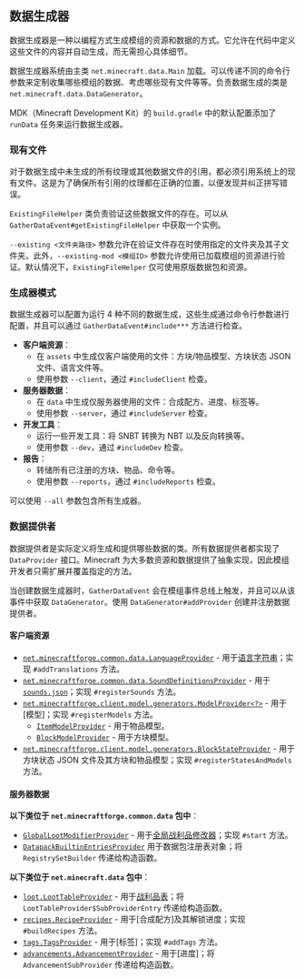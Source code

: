 ## 数据生成器
数据生成器是一种以编程方式生成模组的资源和数据的方式。它允许在代码中定义这些文件的内容并自动生成，而无需担心具体细节。

数据生成器系统由主类 `net.minecraft.data.Main` 加载。可以传递不同的命令行参数来定制收集哪些模组的数据、考虑哪些现有文件等等。负责数据生成的类是 `net.minecraft.data.DataGenerator`。

MDK（Minecraft Development Kit）的 `build.gradle` 中的默认配置添加了 `runData` 任务来运行数据生成器。

### 现有文件
对于数据生成中未生成的所有纹理或其他数据文件的引用，都必须引用系统上的现有文件。这是为了确保所有引用的纹理都在正确的位置，以便发现并纠正拼写错误。

`ExistingFileHelper` 类负责验证这些数据文件的存在。可以从 `GatherDataEvent#getExistingFileHelper` 中获取一个实例。

`--existing <文件夹路径>` 参数允许在验证文件存在时使用指定的文件夹及其子文件夹。此外，`--existing-mod <模组ID>` 参数允许使用已加载模组的资源进行验证。默认情况下，`ExistingFileHelper` 仅可使用原版数据包和资源。

### 生成器模式
数据生成器可以配置为运行 4 种不同的数据生成，这些生成通过命令行参数进行配置，并且可以通过 `GatherDataEvent#include***` 方法进行检查。

* **客户端资源**：
  * 在 `assets` 中生成仅客户端使用的文件：方块/物品模型、方块状态 JSON 文件、语言文件等。
  * 使用参数 `--client`，通过 `#includeClient` 检查。
* **服务器数据**：
  * 在 `data` 中生成仅服务器使用的文件：合成配方、进度、标签等。
  * 使用参数 `--server`，通过 `#includeServer` 检查。
* **开发工具**：
  * 运行一些开发工具：将 SNBT 转换为 NBT 以及反向转换等。
  * 使用参数 `--dev`，通过 `#includeDev` 检查。
* **报告**：
  * 转储所有已注册的方块、物品、命令等。
  * 使用参数 `--reports`，通过 `#includeReports` 检查。

可以使用 `--all` 参数包含所有生成器。

### 数据提供者
数据提供者是实际定义将生成和提供哪些数据的类。所有数据提供者都实现了 `DataProvider` 接口。Minecraft 为大多数资源和数据提供了抽象实现，因此模组开发者只需扩展并覆盖指定的方法。

当创建数据生成器时，`GatherDataEvent` 会在模组事件总线上触发，并且可以从该事件中获取 `DataGenerator`。使用 `DataGenerator#addProvider` 创建并注册数据提供者。

#### 客户端资源
* [`net.minecraftforge.common.data.LanguageProvider`][langgen] - 用于[语言字符串][lang]；实现 `#addTranslations` 方法。
* [`net.minecraftforge.common.data.SoundDefinitionsProvider`][soundgen] - 用于 [`sounds.json`][sounds]；实现 `#registerSounds` 方法。
* [`net.minecraftforge.client.model.generators.ModelProvider<?>`][modelgen] - 用于[模型]；实现 `#registerModels` 方法。
    * [`ItemModelProvider`][itemmodelgen] - 用于物品模型。
    * [`BlockModelProvider`][blockmodelgen] - 用于方块模型。
* [`net.minecraftforge.client.model.generators.BlockStateProvider`][blockstategen] - 用于方块状态 JSON 文件及其方块和物品模型；实现 `#registerStatesAndModels` 方法。

#### 服务器数据
**以下类位于 `net.minecraftforge.common.data` 包中**：
* [`GlobalLootModifierProvider`][glmgen] - 用于[全局战利品修改器][glm]；实现 `#start` 方法。
* [`DatapackBuiltinEntriesProvider`][datapackregistriesgen] 用于数据包注册表对象；将 `RegistrySetBuilder` 传递给构造函数。

**以下类位于 `net.minecraft.data` 包中**：
* [`loot.LootTableProvider`][loottablegen] - 用于[战利品表][loottable]；将 `LootTableProvider$SubProviderEntry` 传递给构造函数。
* [`recipes.RecipeProvider`][recipegen] - 用于[合成配方]及其解锁进度；实现 `#buildRecipes` 方法。
* [`tags.TagsProvider`][taggen] - 用于[标签]；实现 `#addTags` 方法。
* [`advancements.AdvancementProvider`][advgen] - 用于[进度]；将 `AdvancementSubProvider` 传递给构造函数。

[langgen]: ./client/localization.md
[lang]: https://minecraft.wiki/w/Language
[soundgen]: ./client/sounds.md
[sounds]: https://minecraft.wiki/w/Sounds.json
[modelgen]: ./client/modelproviders.md
[models]: ../resources/client/models/index.md
[itemmodelgen]: ./client/modelproviders.md#itemmodelprovider
[blockmodelgen]: ./client/modelproviders.md#blockmodelprovider
[blockstategen]: ./client/modelproviders.md#block-state-provider
[glmgen]: ./server/glm.md
[glm]: ../resources/server/glm.md
[datapackregistriesgen]: ./server/datapackregistries.md
[loottablegen]: ./server/loottables.md
[loottable]: ../resources/server/loottables.md
[recipegen]: ./server/recipes.md
[recipes]: ../resources/server/recipes/index.md
[taggen]: ./server/tags.md
[tags]: ../resources/server/tags.md
[advgen]: ./server/advancements.md
[advancements]: ../resources/server/advancements.md
